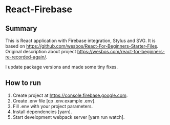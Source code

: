 # React-Firebase

## Summary

This is React application with Firebase integration, Stylus and  SVG.
It is based on <https://github.com/wesbos/React-For-Beginners-Starter-Files>.
Original description about project <https://wesbos.com/react-for-beginners-re-recorded-again/>.

I update package versions and made some tiny fixes.

## How to run

1. Create project at <https://console.firebase.google.com>.
2. Create  .env file [cp .env.example .env].
3. Fill .env with your project parameters.
4. Install dependencies [yarn].
5. Start development webpack server [yarn run watch].
